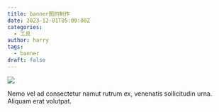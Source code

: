 ```yaml
---
title: banner图的制作
date: 2023-12-01T05:00:00Z
categories:
  - 工具
author: harry
tags:
  - banner
draft: false
---
```


<img src="https://i.imgur.com/fkQvyN2.jpg" />

Nemo vel ad consectetur namut rutrum ex, venenatis sollicitudin urna. Aliquam erat volutpat. 

<!--more-->